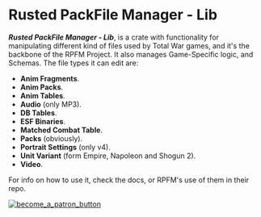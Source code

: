 # Rusted PackFile Manager - Lib
***Rusted PackFile Manager - Lib***, is a crate with functionality for manipulating different kind of files used by Total War games, and it's the backbone of the RPFM Project. It also manages Game-Specific logic, and Schemas. The file types it can edit are:

* **Anim Fragments**.
* **Anim Packs**.
* **Anim Tables**.
* **Audio** (only MP3).
* **DB Tables**.
* **ESF Binaries**.
* **Matched Combat Table**.
* **Packs** (obviously).
* **Portrait Settings** (only v4).
* **Unit Variant** (form Empire, Napoleon and Shogun 2).
* **Video**.

For info on how to use it, check the docs, or RPFM's use of them in their repo.

[![become_a_patron_button](https://user-images.githubusercontent.com/15714929/40394531-2130b9ce-5e24-11e8-91a2-bbf8e6e75d21.png)][Patreon]

[Patreon]: https://www.patreon.com/RPFM
[Downloads]: https://github.com/Frodo45127/rpfm/releases
